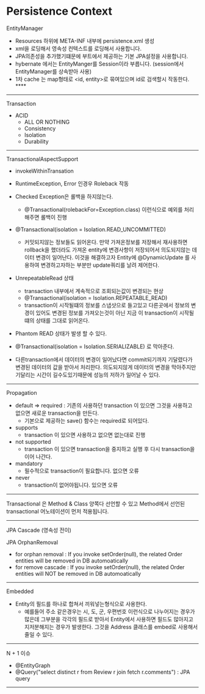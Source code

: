 
# Persistence Context


EntityManager
- Resources 하위에 META-INF 내부에 persistence.xml 생성
- xml을 로딩해서 영속성 컨텍스트를 로딩해서 사용합니다.
- JPA의존성을 추가했기떄문에 부트에서 제공하는 기본 JPA설정을 사용합니다.
- hybernate 에서는 EntityManger를 Session이라 부릅니다. 
  (session에서 EntityManager를 상속받아 사용)
- 1차 cache 는 map형태로 <id, entity>로 묶여있으며 id로 검색할시 작동한다. ****

---

Transaction
- ACID 
  - ALL OR NOTHING
  - Consistency
  - Isolation 
  - Durability 

---

TransactionalAspectSupport 
- invokeWithinTransation
- RuntimeException, Error 인경우 Roleback 작동
- Checked Exception은 롤백을 하지않는다. 
  - @Transactional(rolebackFor=Exception.class) 이런식으로 예외를 처리해주면 롤백이 진행


- @Transactional(isolation = Isolation.READ_UNCOMMITTED)
  - 커밋되지않는 정보들도 읽어온다. 만약 가져온정보를 저장해서 재사용하면 rollback을 했더라도 가져온 entity에 변경사항이 저장되어서
  의도되지않는 데이터 변경이 일어난다. 이것을 해결하고자 Entity에 @DynamicUpdate 를 사용하여 변경하고자하는 부분만 update쿼리를 날려 제어한다.


- UnrepeatableRead 상태
  - transaction 내부에서 계속적으로 조회되는값이 변경되는 현상
  - @Transactional(isolation = Isolation.REPEATABLE_READ)
  - transaction이 시작될떄의 정보를 스냅샷으로 들고있고 다른곳에서 정보의 변경이 있어도 변경된 정보를 가져오는것이 아닌 지금 이 transaction이 시작될떄의 상태를 그대로 읽어온다.


-  Phantom READ 상태가 발생 할 수 있다.
  - @Transactional(isolation = Isolation.SERIALIZABLE) 로 막아준다.
  - 다른transaction에서 데이터의 변경이 일어났다면 commit되기까지 기달렸다가 
    변경된 데이터의 값을 받아서 처리한다. 의도되지않게 데이터의 변경을 막아주지만 
    기달리는 시간이 길수도있기때문에 성능의 저하가 일어날 수 있다.
    
---

Propagation
- default => required : 기존의 사용하던 transaction 이 있으면 그것을 사용하고 없으면 새로운 transaction을 만든다.
    - 기본으로 제공하는  save() 함수는 required로 되어있다.
- supports 
    - transaction 이 있으면 사용하고 없으면 없는대로 진행
- not supported 
    - transaction 이 있으면 transaction을 중지하고 실행 후 다시 transaction을 이어 나간다.
- mandatory
    - 필수적으로 transaction이 필요합니다. 없으면 오류
- never 
    - transaction이 없어야됩니다. 있으면 오류 
    
---

Transactional 은 Method & Class 양쪽다 선언할 수 있고 
Method에서 선언된 transactional  어노테이션이 먼저 적용됩니다. 
    
---

JPA Cascade (영속성 전이)

JPA OrphanRemoval 
- for orphan removal : If you invoke setOrder(null), the related Order entities will be removed in DB automoatically
- for remove cascade : If you invoke setOrder(null), the related Order entities will NOT be removed in DB automoatically

---

Embedded 
- Entity의 필드를 하나로 합쳐서 끼워넣는형식으로 사용한다. 
  - 예를들어 주소 같은경우는 시, 도, 군, 우편번호 이런식으로 나누어지는 경우가 많은데 
    그부분을 각각의 필드로 받아서 Entity에서 사용하면 필드도 많아지고 지저분해지는 
    경우가 발생한다. 그것을 Address 클래스를 embed로 사용해서 줄일 수 있다.
    

---

N + 1 이슈
- @EntityGraph
- @Query("select distinct r from Review r join fetch r.comments") : JPA query 

--- 

